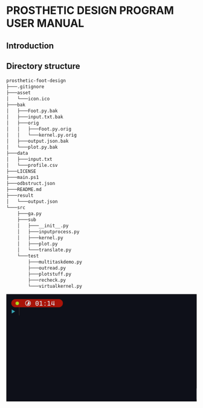# PROSTHETIC DESIGN PROGRAM USER MANUAL

## Introduction

## Directory structure

```
prosthetic-foot-design
├───.gitignore
├───asset
│   └───icon.ico
├───bak
│   ├───Foot.py.bak
│   ├───input.txt.bak
│   ├───orig
│   │   ├───Foot.py.orig
│   │   └───kernel.py.orig
│   ├───output.json.bak
│   └───plot.py.bak
├───data
│   ├───input.txt
│   └───profile.csv
├───LICENSE
├───main.ps1
├───odbstruct.json
├───README.md
├───result
│   └───output.json
└───src
    ├───ga.py
    ├───sub
    │   ├───__init__.py
    │   ├───inputprocess.py
    │   ├───kernel.py
    │   ├───plot.py
    │   └───translate.py
    └───test
        ├───multitaskdemo.py
        ├───outread.py
        ├───plotstuff.py
        ├───recheck.py
        └───virtualkernel.py
```
![Demo](./asset/demo.gif)
